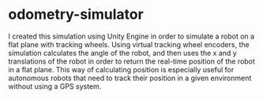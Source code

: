 # odometry-simulator

I created this simulation using Unity Engine in order to simulate a robot on a flat plane with tracking wheels. Using virtual tracking wheel encoders, the simulation calculates the angle of the robot, and then uses the x and y translations of the robot in order to return the real-time position of the robot in a flat plane. This way of calculating position is especially useful for autonomous robots that need to track their position in a given environment without using a GPS system.
